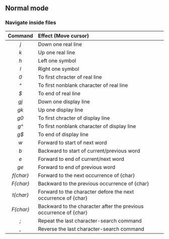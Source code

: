 ## Normal mode

### Navigate inside files

|  Command  |                     Effect (Move cursor)                          |
|:---------:|:------------------------------------------------------------------|
|    *j*    | Down one real line                                                |
|    *k*    | Up one real line                                                  |
|    *h*    | Left one symbol                                                   |
|    *l*    | Right one symbol                                                  |
|    *0*    | To first chracter of real line                                    |
|    *^*    | To first nonblank character of real line                          |
|    *$*    | To end of real line                                               |
|    *gj*   | Down one display line                                             |
|    *gk*   | Up one display line                                               |
|    *g0*   | To first chracter of display line                                 |
|    *g^*   | To first nonblank character of display line                       |
|    *g$*   | To end of display line                                            |
|    *w*    | Forward to start of next word                                     |
|    *b*    | Backward to start of current/previous word                        |
|    *e*    | Forward to end of current/next word                               |
|    *ge*   | Forward to end of previous word                                   |
| *f{char}* | Forward to the next occurrence of {char}                          |
| *F{char}* | Backward to the previous occurrence of {char}                     |
| *t{char}* | Forward to the character defore the next occurrence of {char}     |
| *F{char}* | Backward to the character after the previous occurrence of {char} |
|    *;*    | Repeat the last character-search command                          |
|    *,*    | Reverse the last character-search command                         |

